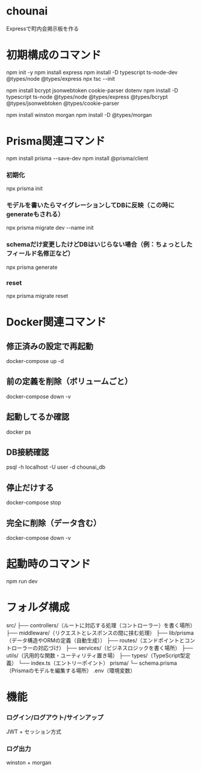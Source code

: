 # chounai
Expressで町内会掲示板を作る

# 初期構成のコマンド
npm init -y
npm install express
npm install -D typescript ts-node-dev @types/node @types/express
npx tsc --init

npm install bcrypt jsonwebtoken cookie-parser dotenv
npm install -D typescript ts-node @types/node @types/express @types/bcrypt @types/jsonwebtoken @types/cookie-parser

npm install winston morgan
npm install -D @types/morgan

# Prisma関連コマンド
npm install prisma --save-dev
npm install @prisma/client
### 初期化
npx prisma init
### モデルを書いたらマイグレーションしてDBに反映（この時にgenerateもされる）
npx prisma migrate dev --name init
### schemaだけ変更したけどDBはいじらない場合（例：ちょっとしたフィールド名修正など）
npx prisma generate
### reset
npx prisma migrate reset

# Docker関連コマンド
## 修正済みの設定で再起動
docker-compose up -d
## 前の定義を削除（ボリュームごと）
docker-compose down -v
## 起動してるか確認
docker ps
## DB接続確認
psql -h localhost -U user -d chounai_db
## 停止だけする
docker-compose stop
## 完全に削除（データ含む）
docker-compose down -v

# 起動時のコマンド
npm run dev

# フォルダ構成
src/
├── controllers/（ルートに対応する処理（コントローラー）を書く場所）
├── middleware/（リクエストとレスポンスの間に挟む処理）
├── lib/prisma（データ構造やORMの定義（自動生成））
├── routes/（エンドポイントとコントローラーの対応づけ）
├── services/（ビジネスロジックを書く場所）
├── utils/（汎用的な関数・ユーティリティ置き場）
├── types/（TypeScript型定義）
└── index.ts（エントリーポイント）
prisma/
  └─ schema.prisma（Prismaのモデルを編集する場所）
.env（環境変数）

# 機能
### ログイン/ログアウト/サインアップ
JWT + セッション方式

### ログ出力
winston + morgan
